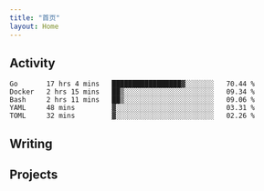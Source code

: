 ```yaml
---
title: "首页"
layout: Home
---
```


## Activity
<!--START_SECTION:waka-->
```text
Go       17 hrs 4 mins   █████████████████▓░░░░░░░   70.44 % 
Docker   2 hrs 15 mins   ██▒░░░░░░░░░░░░░░░░░░░░░░   09.34 % 
Bash     2 hrs 11 mins   ██▒░░░░░░░░░░░░░░░░░░░░░░   09.06 % 
YAML     48 mins         ▓░░░░░░░░░░░░░░░░░░░░░░░░   03.31 % 
TOML     32 mins         ▓░░░░░░░░░░░░░░░░░░░░░░░░   02.26 % 
```
<!--END_SECTION:waka-->

## Writing
<PindedPosts />

## Projects
<Projects />
